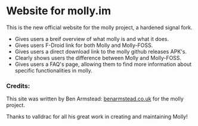 # Website for molly.im

This is the new official website for the molly project, a hardened signal fork.

- Gives users a breif overview of what molly is and what it does.
- Gives users F-Droid link for both Molly and Molly-FOSS.
- Gives users a direct download link to the molly github releases APK's.
- Clearly shows users the difference between Molly and Molly-FOSS.
- Gives users a FAQ's page, allowing them to find more information about specific functionalities in molly.

### Credits:
This site was written by Ben Armstead: [benarmstead.co.uk](https://benarmstead.co.uk) for the molly project.

Thanks to valldrac for all his great work in creating and maintaining Molly!
